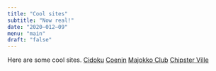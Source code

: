 ```yaml
---
title: "Cool sites"
subtitle: "Now real!"
date: "2020–012–09"
menu: "main"
draft: "false"
---
```


Here are some cool sites.
[Cidoku](https://cidoku.net/)
[Coenin](https://www.coenin.co.uk/)
[Majokko Club](http://www.majokkoclub.com/)
[Chipster Ville](http://www.chipster.mistral.co.uk/)